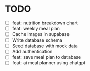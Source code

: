 # TODO

- [ ] feat: nutrition breakdown chart
- [ ] feat: weekly meal plan
- [ ] Cache images in supabase
- [ ] Write database schema
- [ ] Seed database with mock data
- [ ] Add authentication
- [ ] feat: save meal plan to database
- [ ] feat: ai meal planner using chatgpt

